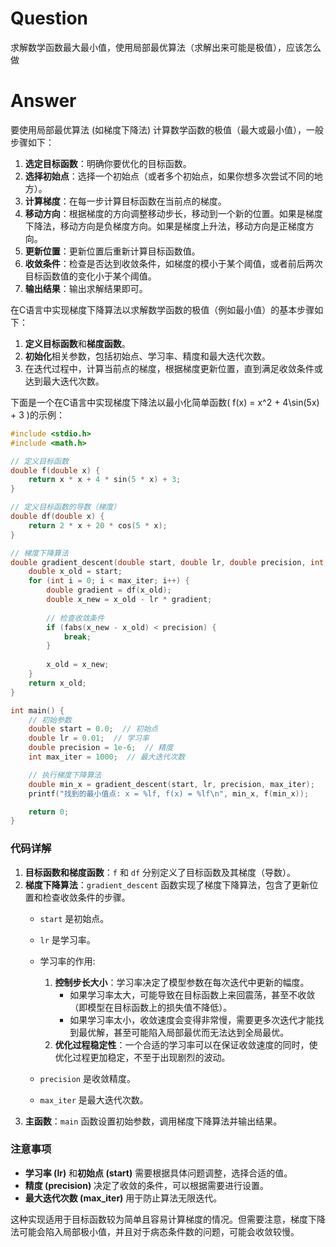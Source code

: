 # Question

求解数学函数最大最小值，使用局部最优算法（求解出来可能是极值），应该怎么做

# Answer

要使用局部最优算法 (如梯度下降法) 计算数学函数的极值（最大或最小值），一般步骤如下：

1. **选定目标函数**：明确你要优化的目标函数。
2. **选择初始点**：选择一个初始点（或者多个初始点，如果你想多次尝试不同的地方）。
3. **计算梯度**：在每一步计算目标函数在当前点的梯度。
4. **移动方向**：根据梯度的方向调整移动步长，移动到一个新的位置。如果是梯度下降法，移动方向是负梯度方向。如果是梯度上升法，移动方向是正梯度方向。
5. **更新位置**：更新位置后重新计算目标函数值。
6. **收敛条件**：检查是否达到收敛条件，如梯度的模小于某个阈值，或者前后两次目标函数值的变化小于某个阈值。
7. **输出结果**：输出求解结果即可。

在C语言中实现梯度下降算法以求解数学函数的极值（例如最小值）的基本步骤如下：

1. **定义目标函数**和**梯度函数**。
2. **初始化**相关参数，包括初始点、学习率、精度和最大迭代次数。
3. 在迭代过程中，计算当前点的梯度，根据梯度更新位置，直到满足收敛条件或达到最大迭代次数。

下面是一个在C语言中实现梯度下降法以最小化简单函数\( f(x) = x^2 + 4\sin(5x) + 3 \)的示例：

```c
#include <stdio.h>
#include <math.h>

// 定义目标函数
double f(double x) {
    return x * x + 4 * sin(5 * x) + 3;
}

// 定义目标函数的导数（梯度）
double df(double x) {
    return 2 * x + 20 * cos(5 * x);
}

// 梯度下降算法
double gradient_descent(double start, double lr, double precision, int max_iter) {
    double x_old = start;
    for (int i = 0; i < max_iter; i++) {
        double gradient = df(x_old);
        double x_new = x_old - lr * gradient;
        
        // 检查收敛条件
        if (fabs(x_new - x_old) < precision) {
            break;
        }
        
        x_old = x_new;
    }
    return x_old;
}

int main() {
    // 初始参数
    double start = 0.0;  // 初始点
    double lr = 0.01;  // 学习率
    double precision = 1e-6;  // 精度
    int max_iter = 1000;  // 最大迭代次数

    // 执行梯度下降算法
    double min_x = gradient_descent(start, lr, precision, max_iter);
    printf("找到的最小值点: x = %lf, f(x) = %lf\n", min_x, f(min_x));

    return 0;
}
```

### 代码详解

1. **目标函数和梯度函数**：`f` 和 `df` 分别定义了目标函数及其梯度（导数）。
2. **梯度下降算法**：`gradient_descent` 函数实现了梯度下降算法，包含了更新位置和检查收敛条件的步骤。
   - `start` 是初始点。
   - `lr` 是学习率。
   	- 学习率的作用:
       1. **控制步长大小**：学习率决定了模型参数在每次迭代中更新的幅度。
          - 如果学习率太大，可能导致在目标函数上来回震荡，甚至不收敛（即模型在目标函数上的损失值不降低）。
          - 如果学习率太小，收敛速度会变得非常慢，需要更多次迭代才能找到最优解，甚至可能陷入局部最优而无法达到全局最优。
       2. **优化过程稳定性**：一个合适的学习率可以在保证收敛速度的同时，使优化过程更加稳定，不至于出现剧烈的波动。
     
   - `precision` 是收敛精度。
   - `max_iter` 是最大迭代次数。
3. **主函数**：`main` 函数设置初始参数，调用梯度下降算法并输出结果。

### 注意事项
- **学习率 (lr)** 和**初始点 (start)** 需要根据具体问题调整，选择合适的值。
- **精度 (precision)** 决定了收敛的条件，可以根据需要进行设置。
- **最大迭代次数 (max_iter)** 用于防止算法无限迭代。

这种实现适用于目标函数较为简单且容易计算梯度的情况。但需要注意，梯度下降法可能会陷入局部极小值，并且对于病态条件数的问题，可能会收敛较慢。